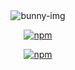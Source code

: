 <div align="center">
  <img src="https://i.imgur.com/rZPCzkz.png" alt="bunny-img" />
  
  <p align="center">
  <a href="https://www.npmjs.com/package/bunny-img">
    <img src="https://img.shields.io/badge/License-Apache%202.0-informational?style=for-the-badge" alt="npm" />
  </a>
</p>
  
  <p align="center">
  <a href="https://www.npmjs.com/package/bunny-img">
    <img src="https://img.shields.io/npm/dt/bunny-img?style=for-the-badge" alt="npm" />
  </a>
</p>
</div>
